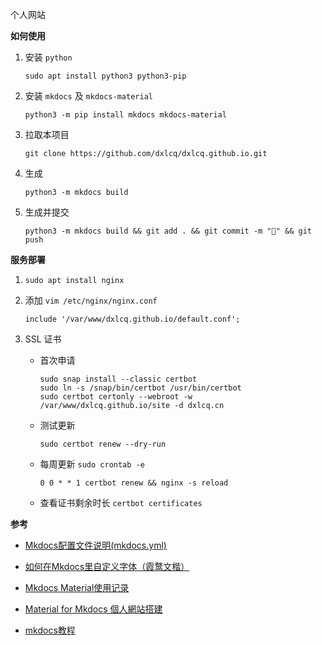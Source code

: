 个人网站

**如何使用**

1. 安装 `python`

    ```shell
    sudo apt install python3 python3-pip
    ```

2. 安装 `mkdocs` 及 `mkdocs-material`

    ```shell
    python3 -m pip install mkdocs mkdocs-material
    ```

3. 拉取本项目

    ```shell
    git clone https://github.com/dxlcq/dxlcq.github.io.git
    ```

4. 生成

    ```shell
    python3 -m mkdocs build
    ```

5. 生成并提交

    ```shell
    python3 -m mkdocs build && git add . && git commit -m "🥳" && git push
    ```

**服务部署**

1. `sudo apt install nginx`

2. 添加 `vim /etc/nginx/nginx.conf`

    ```
    include '/var/www/dxlcq.github.io/default.conf';
    ```

3. SSL 证书

    * 首次申请

        ```shell
        sudo snap install --classic certbot
        sudo ln -s /snap/bin/certbot /usr/bin/certbot
        sudo certbot certonly --webroot -w /var/www/dxlcq.github.io/site -d dxlcq.cn
        ```

    * 测试更新

        ```shell
        sudo certbot renew --dry-run
        ```

    * 每周更新 `sudo crontab -e`

        ```shell
        0 0 * * 1 certbot renew && nginx -s reload
        ```

    * 查看证书剩余时长 `certbot certificates`



**参考**

* [Mkdocs配置文件说明(mkdocs.yml)](https://blog.csdn.net/m0_63203517/article/details/129765689)

* [如何在Mkdocs里自定义字体（霞鹜文楷）](https://blog.csdn.net/m0_63203517/article/details/131946304)

* [Mkdocs Material使用记录](https://shafish.cn/blog/mkdocs/)

* [Material for Mkdocs 個人網站搭建](https://herointene.github.io/tech/mkdocsbuild/)

* [mkdocs教程](https://wcowin.work/tag.html#mkdocs)
